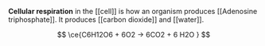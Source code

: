 **Cellular respiration** in the [[cell]] is how an organism produces [[Adenosine triphosphate]]. It produces [[carbon dioxide]] and [[water]].

$$
\ce{C6H12O6 + 6O2 -> 6CO2 + 6 H2O }
$$